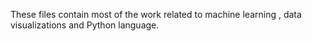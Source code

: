 These files contain most of the work related to machine learning , data visualizations and Python language.
